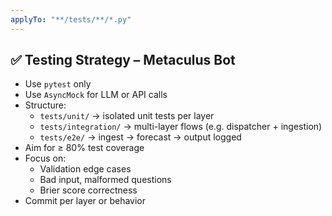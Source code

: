 ```yaml
---
applyTo: "**/tests/**/*.py"
---
```


## ✅ Testing Strategy – Metaculus Bot

- Use `pytest` only
- Use `AsyncMock` for LLM or API calls
- Structure:
  - `tests/unit/` → isolated unit tests per layer
  - `tests/integration/` → multi-layer flows (e.g. dispatcher + ingestion)
  - `tests/e2e/` → ingest → forecast → output logged
- Aim for ≥ 80% test coverage
- Focus on:
  - Validation edge cases
  - Bad input, malformed questions
  - Brier score correctness
- Commit per layer or behavior